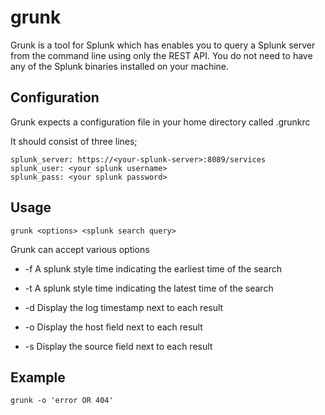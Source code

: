 grunk
=====

Grunk is a tool for Splunk which has enables you to query a Splunk server from the command line using only the REST API. You do not need to have any of the Splunk binaries installed on your machine.

Configuration
-------------

Grunk expects a configuration file in your home directory called .grunkrc

It should consist of three lines;

    splunk_server: https://<your-splunk-server>:8089/services
    splunk_user: <your splunk username>
    splunk_pass: <your splunk password>

Usage
-----

    grunk <options> <splunk search query>

Grunk can accept various options

 - -f <splunk time> 
   A splunk style time indicating the earliest time of the search

 - -t <splunk time>
   A splunk style time indicating the latest time of the search

 - -d 
   Display the log timestamp next to each result

 - -o 
   Display the host field next to each result

 - -s
   Display the source field next to each result

Example
-------

    grunk -o 'error OR 404'
